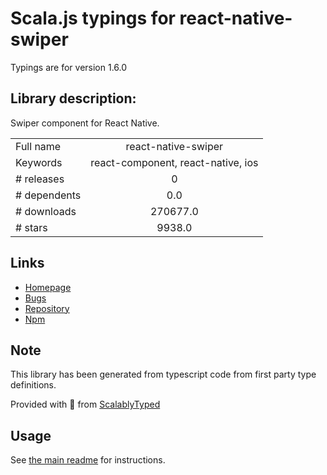 
# Scala.js typings for react-native-swiper

Typings are for version 1.6.0

## Library description:
Swiper component for React Native.

|                    |                 |
| ------------------ | :-------------: |
| Full name          | react-native-swiper |
| Keywords           | react-component, react-native, ios |
| # releases         | 0 |
| # dependents       | 0.0 |
| # downloads        | 270677.0 |
| # stars            | 9938.0 |

## Links
- [Homepage](https://github.com/leecade/react-native-swiper#readme)
- [Bugs](https://github.com/leecade/react-native-swiper/issues)
- [Repository](https://github.com/leecade/react-native-swiper)
- [Npm](https://www.npmjs.com/package/react-native-swiper)
    


## Note
This library has been generated from typescript code from first party type definitions.

Provided with :purple_heart: from [ScalablyTyped](https://github.com/oyvindberg/ScalablyTyped)

## Usage
See [the main readme](../../readme.md) for instructions.


